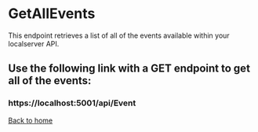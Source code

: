 # GetAllEvents

This endpoint retrieves a list of all of the events available within your localserver API.


## Use the following link with a GET endpoint to get all of the events:
### https://localhost:5001/api/Event

[Back to home](../../README.md)
